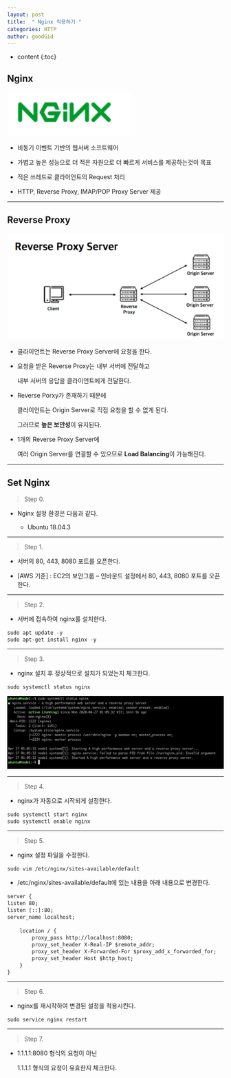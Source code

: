 ```yaml
---
layout: post
title:  " Nginx 적용하기 "
categories: HTTP
author: goodGid
---
```

* content
{:toc}

## Nginx

![](/assets/img/http/nginx_1.png)

* 비동기 이벤트 기반의 웹서버 소프트웨어

* 가볍고 높은 성능으로 더 적은 자원으로 더 빠르게 서비스를 제공하는것이 목표

* 적은 쓰레드로 클라이언트의 Request 처리

* HTTP, Reverse Proxy, IMAP/POP Proxy Server 제공




---

## Reverse Proxy

![](/assets/img/http/nginx_2.png)

* 클라이언트는 Reverse Proxy Server에 요청을 한다.

* 요청을 받은 Reverse Proxy는 내부 서버에 전달하고 
  
  내부 서버의 응답을 클라이언트에게 전달한다.

* Reverse Porxy가 존재하기 때문에 

  클라이언트는 Origin Server로 직접 요청을 할 수 없게 된다.

  그러므로 **높은 보안성**이 유지된다.

* 1개의 Reverse Proxy Server에 

  여러 Origin Server를 연결할 수 있으므로 **Load Balancing**이 가능해진다.


---


## Set Nginx

> Step 0.

* Nginx 설정 환경은 다음과 같다.

  - Ubuntu 18.04.3


---

> Step 1.

* 서버의 80, 443, 8080 포트를 오픈한다.

* [AWS 기준] : EC2의 보안그룹 – 인바운드 설정에서 80, 443, 8080 포트를 오픈한다.

---


> Step 2.

* 서버에 접속하여 nginx를 설치한다.

``` shell
sudo apt update -y
sudo apt-get install nginx -y
```

---

> Step 3.

* nginx 설치 후 정상적으로 설치가 되었는지 체크한다.

``` shell
sudo systemctl status nginx
```

![](/assets/img/http/nginx_3.png)

---

> Step 4.

* nginx가 자동으로 시작되게 설정한다.

``` shell
sudo systemctl start nginx
sudo systemctl enable nginx
```

---


> Step 5.

* nginx 설정 파일을 수정한다.

``` shell
sudo vim /etc/nginx/sites-available/default
```

* /etc/nginx/sites-available/default에 있는 내용을 아래 내용으로 변경한다.

```
server {
listen 80;
listen [::]:80;
server_name localhost;

    location / {
        proxy_pass http://localhost:8080;
        proxy_set_header X-Real-IP $remote_addr;
        proxy_set_header X-Forwarded-For $proxy_add_x_forwarded_for;
        proxy_set_header Host $http_host;
    }
}
```


---


> Step 6.

* nginx를 재시작하여 변경된 설정을 적용시킨다.

``` shell
sudo service nginx restart
```

---

> Step 7.

* 1.1.1.1:8080 형식의 요청이 아닌
  
  1.1.1.1 형식의 요청이 유효한지 체크한다.

